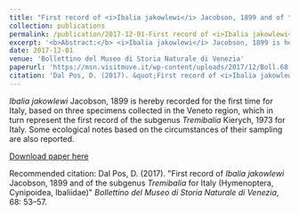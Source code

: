 ```yaml
---
title: "First record of <i>Ibalia jakowlewi</i> Jacobson, 1899 and of the subgenus <i>Tremibalia</i> for Italy (Hymenoptera, Cynipoidea, Ibaliidae)"
collection: publications
permalink: /publication/2017-12-01-First record of <i>Ibalia jakowlewi</i> Jacobson, 1899 and of the subgenus <i>Tremibalia</i> for Italy (Hymenoptera, Cynipoidea, Ibaliidae)
excerpt: '<b>Abstract:</b> <i>Ibalia jakowlewi</i> Jacobson, 1899 is hereby recorded for the first time for Italy, based on three specimens collected in the Veneto region, which in turn represent the first record of the subgenus <i>Tremibalia</i> Kierych, 1973 for Italy. Some ecological notes based on the circumstances of their sampling are also reported'
date: 2017-12-01
venue: 'Bollettino del Museo di Storia Naturale di Venezia'
paperurl: 'https://msn.visitmuve.it/wp-content/uploads/2017/12/Boll.68.2017.6.pdf'
citation: 'Dal Pos, D. (2017). &quot;First record of <i>Ibalia jakowlewi</i> Jacobson, 1899 and of the subgenus <i>Tremibalia</i> for Italy (Hymenoptera, Cynipoidea, Ibaliidae).&quot; <i>Bollettino del Museo di Storia Naturale di Venezia</i>, 68: 53–57.'
---
```

<i>Ibalia jakowlewi</i> Jacobson, 1899 is hereby recorded for the first time for Italy, based on three specimens collected in the Veneto region, which in turn represent the first record of the subgenus <i>Tremibalia</i> Kierych, 1973 for Italy. Some ecological notes based on the circumstances of their sampling are also reported.

[Download paper here](https://msn.visitmuve.it/wp-content/uploads/2017/12/Boll.68.2017.6.pdf)

Recommended citation: Dal Pos, D. (2017). "First record of <i>Ibalia jakowlewi</i> Jacobson, 1899 and of the subgenus <i>Tremibalia</i> for Italy (Hymenoptera, Cynipoidea, Ibaliidae)" <i>Bollettino del Museo di Storia Naturale di Venezia</i>, 68: 53–57.